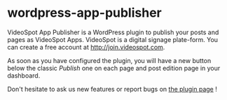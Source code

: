 # wordpress-app-publisher

VideoSpot App Publisher is a WordPress plugin to publish your posts and pages as VideoSpot Apps. VideoSpot is a digital signage plate-form. You can create a free account at <http://join.videospot.com>.

As soon as you have configured the plugin, you will have a new button below the classic *Publish* one on each page and post edition page in your dashboard.

Don't hesitate to ask us new features or report bugs on [the plugin page](https://wordpress.org/support/plugin/videospot-app-publisher/) !
